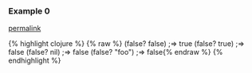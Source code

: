 ### Example 0
[permalink](#example-0)

{% highlight clojure %}
{% raw %}
(false? false) ;=> true
(false? true) ;=> false
(false? nil) ;=> false
(false? "foo") ;=> false{% endraw %}
{% endhighlight %}


